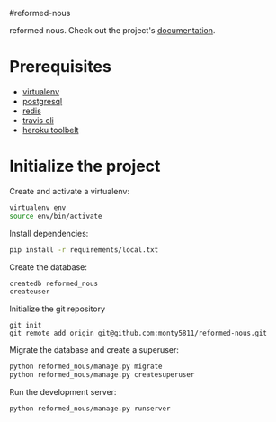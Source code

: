 #reformed-nous

reformed nous. Check out the project's [documentation](http://monty5811.github.io/reformed-nous/).

# Prerequisites
- [virtualenv](https://virtualenv.pypa.io/en/latest/)
- [postgresql](http://www.postgresql.org/)
- [redis](http://redis.io/)
- [travis cli](http://blog.travis-ci.com/2013-01-14-new-client/)
- [heroku toolbelt](https://toolbelt.heroku.com/)

# Initialize the project
Create and activate a virtualenv:

```bash
virtualenv env
source env/bin/activate
```
Install dependencies:

```bash
pip install -r requirements/local.txt
```
Create the database:

```bash
createdb reformed_nous
createuser
```
Initialize the git repository

```
git init
git remote add origin git@github.com:monty5811/reformed-nous.git
```

Migrate the database and create a superuser:
```bash
python reformed_nous/manage.py migrate
python reformed_nous/manage.py createsuperuser
```

Run the development server:
```bash
python reformed_nous/manage.py runserver
```
